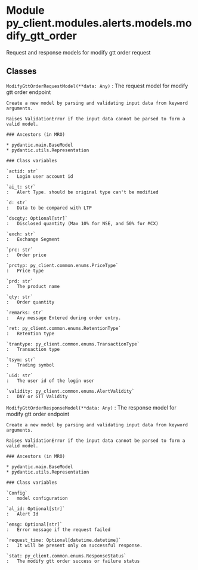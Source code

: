 Module py_client.modules.alerts.models.modify_gtt_order
=======================================================
Request and response models for modify gtt order request

Classes
-------

`ModifyGttOrderRequestModel(**data: Any)`
:   The request model for modify gtt order endpoint
    
    Create a new model by parsing and validating input data from keyword arguments.
    
    Raises ValidationError if the input data cannot be parsed to form a valid model.

    ### Ancestors (in MRO)

    * pydantic.main.BaseModel
    * pydantic.utils.Representation

    ### Class variables

    `actid: str`
    :   Login user account id

    `ai_t: str`
    :   Alert Type. should be original type can't be modified

    `d: str`
    :   Data to be compared with LTP

    `dscqty: Optional[str]`
    :   Disclosed quantity (Max 10% for NSE, and 50% for MCX)

    `exch: str`
    :   Exchange Segment

    `prc: str`
    :   Order price

    `prctyp: py_client.common.enums.PriceType`
    :   Price type

    `prd: str`
    :   The product name

    `qty: str`
    :   Order quantity

    `remarks: str`
    :   Any message Entered during order entry.

    `ret: py_client.common.enums.RetentionType`
    :   Retention type

    `trantype: py_client.common.enums.TransactionType`
    :   Transaction type

    `tsym: str`
    :   Trading symbol

    `uid: str`
    :   The user id of the login user

    `validity: py_client.common.enums.AlertValidity`
    :   DAY or GTT Validity

`ModifyGttOrderResponseModel(**data: Any)`
:   The response model for modify gtt order endpoint
    
    Create a new model by parsing and validating input data from keyword arguments.
    
    Raises ValidationError if the input data cannot be parsed to form a valid model.

    ### Ancestors (in MRO)

    * pydantic.main.BaseModel
    * pydantic.utils.Representation

    ### Class variables

    `Config`
    :   model configuration

    `al_id: Optional[str]`
    :   Alert Id

    `emsg: Optional[str]`
    :   Error message if the request failed

    `request_time: Optional[datetime.datetime]`
    :   It will be present only on successful response.

    `stat: py_client.common.enums.ResponseStatus`
    :   The modify gtt order success or failure status